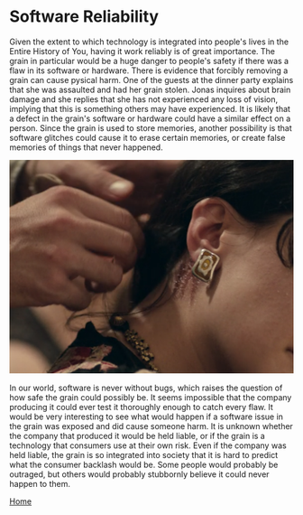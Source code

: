 # Software Reliability

Given the extent to which technology is integrated into people's lives in the Entire History of You, having it work reliably is of great importance. The grain in particular would be a huge danger to people's safety if there was a flaw in its software or hardware. There is evidence that forcibly removing a grain can cause pysical harm. One of the guests at the dinner party explains that she was assaulted and had her grain stolen. Jonas inquires about brain damage and she replies that she has not experienced any loss of vision, implying that this is something others may have experienced. It is likely that a defect in the grain's software or hardware could have a similar effect on a person. Since the grain is used to store memories, another possibility is that software glitches could cause it to erase certain memories, or create false memories of things that never happened.

![Gouge scar](img/Gouge.png)

In our world, software is never without bugs, which raises the question of how safe the grain could possibly be. It seems impossible that the company producing it could ever test it thoroughly enough to catch every flaw. It would be very interesting to see what would happen if a software issue in the grain was exposed and did cause someone harm. It is unknown whether the company that produced it would be held liable, or if the grain is a technology that consumers use at their own risk. Even if the company was held liable, the grain is so integrated into society that it is hard to predict what the consumer backlash would be. Some people would probably be outraged, but others would probably stubbornly believe it could never happen to them.

[Home](https://saahilclaypool.github.io/blackmirror/)